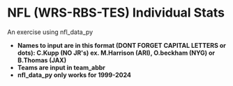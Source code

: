 # NFL (WRS-RBS-TES) Individual Stats
An exercise using nfl_data_py 
*   **Names to input are in this format (DONT FORGET CAPITAL LETTERS or dots): C.Kupp (NO JR's) ex. M.Harrison (ARI), O.beckham (NYG) or B.Thomas (JAX)**
*   **Teams are input in team_abbr**
*   **nfl_data_py only works for 1999-2024**

